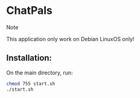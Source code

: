 # ChatPals

> [!NOTE]
> This application only work on Debian LinuxOS only!

## Installation:
On the main directory, run:
```bash
chmod 755 start.sh
./start.sh

```
